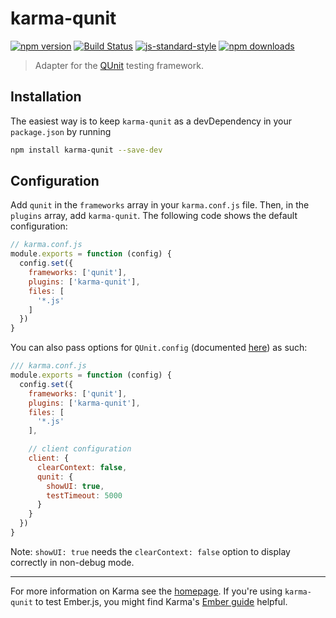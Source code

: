 # karma-qunit

[![npm version](https://img.shields.io/npm/v/karma-qunit.svg?style=flat-square)](https://www.npmjs.com/package/karma-qunit) [![Build Status](https://img.shields.io/github/workflow/status/karma-runner/karma-qunit/Tests/master?style=flat-square)](https://github.com/karma-runner/karma-qunit/actions?workflow=Tests) [![js-standard-style](https://img.shields.io/badge/code%20style-standard-brightgreen.svg?style=flat-square)](https://github.com/karma-runner/karma-qunit) [![npm downloads](https://img.shields.io/npm/dm/karma-qunit.svg?style=flat-square)](https://www.npmjs.com/package/karma-qunit)

> Adapter for the [QUnit](https://qunitjs.com/) testing framework.

## Installation

The easiest way is to keep `karma-qunit` as a devDependency in your `package.json` by running

```bash
npm install karma-qunit --save-dev
```

## Configuration

Add `qunit` in the `frameworks` array in your `karma.conf.js` file. Then, in the `plugins`
array, add `karma-qunit`. The following code shows the default configuration:

```js
// karma.conf.js
module.exports = function (config) {
  config.set({
    frameworks: ['qunit'],
    plugins: ['karma-qunit'],
    files: [
      '*.js'
    ]
  })
}
```

You can also pass options for `QUnit.config` (documented [here](https://api.qunitjs.com/config/QUnit.config)) as such:

```js
/// karma.conf.js
module.exports = function (config) {
  config.set({
    frameworks: ['qunit'],
    plugins: ['karma-qunit'],
    files: [
      '*.js'
    ],

    // client configuration
    client: {
      clearContext: false,
      qunit: {
        showUI: true,
        testTimeout: 5000
      }
    }
  })
}
```

Note: `showUI: true` needs the `clearContext: false` option to display correctly in non-debug mode.

----

For more information on Karma see the [homepage]. If you're using `karma-qunit` to test Ember.js, you might find Karma's [Ember guide](https://karma-runner.github.io/latest/plus/emberjs.html) helpful.

[homepage]: https://karma-runner.github.com/
